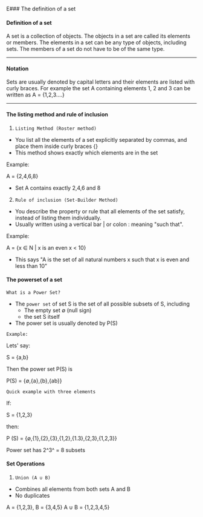 E### The definition of a set

#### Definition of a set

A set is a collection of objects. The objects in a set are called its elements or members. The elements in a set can be any type of objects, including sets. The members of a set do not have to be of the same type.

---

#### Notation

Sets are usually denoted by capital letters and their elements are listed with curly braces.
For example the set A containing elements 1, 2 and 3 can be written as A = {1,2,3....}

---

#### The listing method and rule of inclusion

1. `Listing Method (Roster method)`

- You list all the elements of a set explicitly separated by commas, and place them inside curly braces {}
- This method shows exactly which elements are in the set

Example:

A = {2,4,6,8}

- Set A contains exactly 2,4,6 and 8

2. `Rule of inclusion (Set-Builder Method)`

- You describe the property or rule that all elements of the set satisfy, instead of listing them individually.
- Usually written using a vertical bar | or colon : meaning "such that".

Example:

A = {x ∈ N | x is an even x < 10}

- This says "A is the set of all natural numbers x such that x is even and less than 10"

#### The powerset of a set

`What is a Power Set?`

- The `power set` of set S is the set of all possible subsets of S, including
  - The empty set ∅ (null sign)
  - the set S itself
- The power set is usually denoted by P(S)

`Example:`

Lets' say:

S = {a,b}

Then the power set P(S) is

P(S) = {∅,{a},{b},{ab}}

`Quick example with three elements`

If:

S = {1,2,3}

then:

P (S) = {∅,{1},{2},{3},{1,2},{1.3},{2,3},{1,2,3}}

Power set has 2^3^ = 8 subsets

#### Set Operations

1. `Union (A ∪ B)`

- Combines all elements from both sets A and B
- No duplicates

A = {1,2,3}, B = {3,4,5}
A ∪ B = {1,2,3,4,5}
